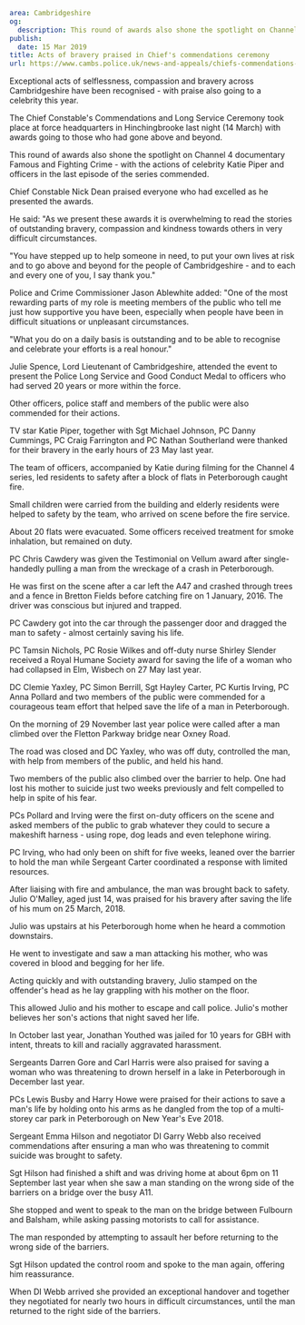 ```yaml
area: Cambridgeshire
og:
  description: This round of awards also shone the spotlight on Channel 4 documentary Famous and Fighting Crime
publish:
  date: 15 Mar 2019
title: Acts of bravery praised in Chief's commendations ceremony
url: https://www.cambs.police.uk/news-and-appeals/chiefs-commendations-ceremony-cambridgeshire-police-march-2019
```

Exceptional acts of selflessness, compassion and bravery across Cambridgeshire have been recognised - with praise also going to a celebrity this year.

The Chief Constable's Commendations and Long Service Ceremony took place at force headquarters in Hinchingbrooke last night (14 March) with awards going to those who had gone above and beyond.

This round of awards also shone the spotlight on Channel 4 documentary Famous and Fighting Crime - with the actions of celebrity Katie Piper and officers in the last episode of the series commended.

Chief Constable Nick Dean praised everyone who had excelled as he presented the awards.

He said: "As we present these awards it is overwhelming to read the stories of outstanding bravery, compassion and kindness towards others in very difficult circumstances.

"You have stepped up to help someone in need, to put your own lives at risk and to go above and beyond for the people of Cambridgeshire - and to each and every one of you, I say thank you."

Police and Crime Commissioner Jason Ablewhite added: "One of the most rewarding parts of my role is meeting members of the public who tell me just how supportive you have been, especially when people have been in difficult situations or unpleasant circumstances.

"What you do on a daily basis is outstanding and to be able to recognise and celebrate your efforts is a real honour."

Julie Spence, Lord Lieutenant of Cambridgeshire, attended the event to present the Police Long Service and Good Conduct Medal to officers who had served 20 years or more within the force.

Other officers, police staff and members of the public were also commended for their actions.

TV star Katie Piper, together with Sgt Michael Johnson, PC Danny Cummings, PC Craig Farrington and PC Nathan Southerland were thanked for their bravery in the early hours of 23 May last year.

The team of officers, accompanied by Katie during filming for the Channel 4 series, led residents to safety after a block of flats in Peterborough caught fire.

Small children were carried from the building and elderly residents were helped to safety by the team, who arrived on scene before the fire service.

About 20 flats were evacuated. Some officers received treatment for smoke inhalation, but remained on duty.

PC Chris Cawdery was given the Testimonial on Vellum award after single-handedly pulling a man from the wreckage of a crash in Peterborough.

He was first on the scene after a car left the A47 and crashed through trees and a fence in Bretton Fields before catching fire on 1 January, 2016. The driver was conscious but injured and trapped.

PC Cawdery got into the car through the passenger door and dragged the man to safety - almost certainly saving his life.

PC Tamsin Nichols, PC Rosie Wilkes and off-duty nurse Shirley Slender received a Royal Humane Society award for saving the life of a woman who had collapsed in Elm, Wisbech on 27 May last year.

DC Clemie Yaxley, PC Simon Berrill, Sgt Hayley Carter, PC Kurtis Irving, PC Anna Pollard and two members of the public were commended for a courageous team effort that helped save the life of a man in Peterborough.

On the morning of 29 November last year police were called after a man climbed over the Fletton Parkway bridge near Oxney Road.

The road was closed and DC Yaxley, who was off duty, controlled the man, with help from members of the public, and held his hand.

Two members of the public also climbed over the barrier to help. One had lost his mother to suicide just two weeks previously and felt compelled to help in spite of his fear.

PCs Pollard and Irving were the first on-duty officers on the scene and asked members of the public to grab whatever they could to secure a makeshift harness - using rope, dog leads and even telephone wiring.

PC Irving, who had only been on shift for five weeks, leaned over the barrier to hold the man while Sergeant Carter coordinated a response with limited resources.

After liaising with fire and ambulance, the man was brought back to safety. Julio O'Malley, aged just 14, was praised for his bravery after saving the life of his mum on 25 March, 2018.

Julio was upstairs at his Peterborough home when he heard a commotion downstairs.

He went to investigate and saw a man attacking his mother, who was covered in blood and begging for her life.

Acting quickly and with outstanding bravery, Julio stamped on the offender's head as he lay grappling with his mother on the floor.

This allowed Julio and his mother to escape and call police. Julio's mother believes her son's actions that night saved her life.

In October last year, Jonathan Youthed was jailed for 10 years for GBH with intent, threats to kill and racially aggravated harassment.

Sergeants Darren Gore and Carl Harris were also praised for saving a woman who was threatening to drown herself in a lake in Peterborough in December last year.

PCs Lewis Busby and Harry Howe were praised for their actions to save a man's life by holding onto his arms as he dangled from the top of a multi-storey car park in Peterborough on New Year's Eve 2018.

Sergeant Emma Hilson and negotiator DI Garry Webb also received commendations after ensuring a man who was threatening to commit suicide was brought to safety.

Sgt Hilson had finished a shift and was driving home at about 6pm on 11 September last year when she saw a man standing on the wrong side of the barriers on a bridge over the busy A11.

She stopped and went to speak to the man on the bridge between Fulbourn and Balsham, while asking passing motorists to call for assistance.

The man responded by attempting to assault her before returning to the wrong side of the barriers.

Sgt Hilson updated the control room and spoke to the man again, offering him reassurance.

When DI Webb arrived she provided an exceptional handover and together they negotiated for nearly two hours in difficult circumstances, until the man returned to the right side of the barriers.
